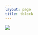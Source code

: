 ```yaml
---
layout: page
title: tblock
---
```


<img onclick="rotate();" id="image" src="http://slasm.com/images/tblock.gif"/>
